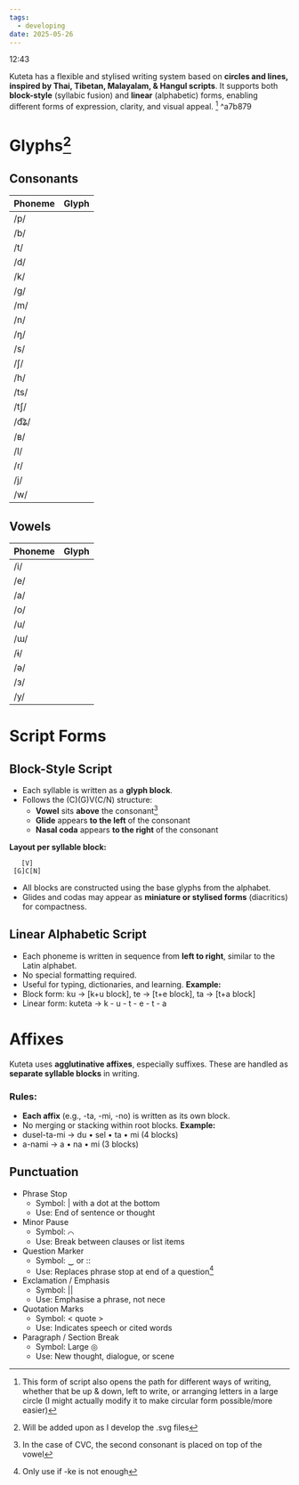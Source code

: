 ```yaml
---
tags:
  - developing
date: 2025-05-26
---
```

12:43

Kuteta has a flexible and stylised writing system based on **circles and lines, inspired by Thai, Tibetan, Malayalam, & Hangul scripts**. It supports both **block-style** (syllabic fusion) and **linear** (alphabetic) forms, enabling different forms of expression, clarity, and visual appeal. [^3] ^a7b879


# Glyphs[^4]
## Consonants

| Phoneme | Glyph |
| ------- | ----- |
| /p/     |       |
| /b/     |       |
| /t/     |       |
| /d/     |       |
| /k/     |       |
| /g/     |       |
| /m/     |       |
| /n/     |       |
| /ŋ/     |       |
| /s/     |       |
| /ʃ/     |       |
| /h/     |       |
| /ts/    |       |
| /tʃ/    |       |
| /d͡ʑ/   |       |
| /ʙ/     |       |
| /l/     |       |
| /ɾ/     |       |
| /j/     |       |
| /w/     |       |
## Vowels

| Phoneme | Glyph |
| ------- | ----- |
| /i/     |       |
| /e/     |       |
| /a/     |       |
| /o/     |       |
| /u/     |       |
| /ɯ/     |       |
| /ɨ/     |       |
| /ə/     |       |
| /ɜ/     |       |
| /y/     |       |

# Script Forms
## **Block-Style Script**
- Each syllable is written as a **glyph block**.
- Follows the (C)(G)V(C/N) structure:
	- **Vowel** sits **above** the consonant[^1]
	- **Glide** appears **to the left** of the consonant 
	- **Nasal coda** appears **to the right** of the consonant

**Layout per syllable block:**
```
   [V]
 [G]C[N]
```

- All blocks are constructed using the base glyphs from the alphabet.
- Glides and codas may appear as **miniature or stylised forms** (diacritics) for compactness.
## **Linear Alphabetic Script**
- Each phoneme is written in sequence from **left to right**, similar to the Latin alphabet.
- No special formatting required.
- Useful for typing, dictionaries, and learning.
**Example:**
- Block form: ku → [k+u block], te → [t+e block], ta → [t+a block]
- Linear form: kuteta → k - u - t - e - t - a
# Affixes
Kuteta uses **agglutinative affixes**, especially suffixes. These are handled as **separate syllable blocks** in writing.
### Rules:
- **Each affix** (e.g., -ta, -mi, -no) is written as its own block.
- No merging or stacking within root blocks.
**Example:**
- dusel-ta-mi → du • sel • ta • mi (4 blocks)
- a-nami → a • na • mi (3 blocks)
## Punctuation
- Phrase Stop
	- Symbol: | with a dot at the bottom
	- Use: End of sentence or thought
- Minor Pause
	- Symbol: ⌒
	- Use: Break between clauses or list items
- Question Marker
	- Symbol: ‿ or ::
	- Use: Replaces phrase stop at end of a question[^2]
- Exclamation / Emphasis
	- Symbol: ||
	- Use: Emphasise a phrase, not nece
- Quotation Marks
	- Symbol: < quote >
	- Use: Indicates speech or cited words
- Paragraph / Section Break
	- Symbol: Large ◎
	- Use: New thought, dialogue, or scene


[^1]: In the case of CVC, the second consonant is placed on top of the vowel

[^2]: Only use if -ke is not enough

[^3]: This form of script also opens the path for different ways of writing, whether that be up & down, left to write, or arranging letters in a large circle (I might actually modify it to make circular form possible/more easier)

[^4]: Will be added upon as I develop the .svg files
